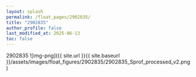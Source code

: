 ```yaml
---
layout: splash
permalink: /float_pages/2902835/
title: "2902835"
author_profile: false
last_modified_at: 2025-06-13
toc: false
---
```

 
2902835
![img-png]({{ site.url }}{{ site.baseurl }}/assets/images/float_figures/2902835/2902835_Sprof_processed_v2.png)
